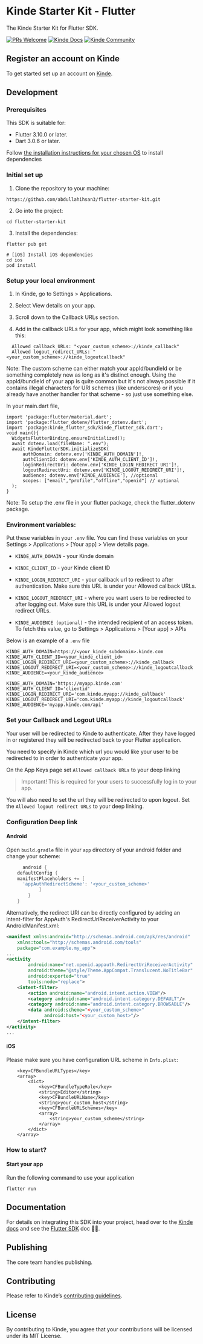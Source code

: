 # Kinde Starter Kit - Flutter

The Kinde Starter Kit for Flutter SDK.

[![PRs Welcome](https://img.shields.io/badge/PRs-welcome-brightgreen.svg?style=flat-square)](https://makeapullrequest.com) [![Kinde Docs](https://img.shields.io/badge/Kinde-Docs-eee?style=flat-square)](https://kinde.com/docs/developer-tools) [![Kinde Community](https://img.shields.io/badge/Kinde-Community-eee?style=flat-square)](https://thekindecommunity.slack.com)

## Register an account on Kinde

To get started set up an account on [Kinde](https://app.kinde.com/register).

## Development

### Prerequisites

This SDK is suitable for:
- Flutter 3.10.0 or later.
- Dart 3.0.6 or later.

Follow [the installation instructions for your chosen OS](https://docs.flutter.dev/get-started/install) to install dependencies

### Initial set up

1. Clone the repository to your machine:
```shell
https://github.com/abdullahihsan3/flutter-starter-kit.git
```
2. Go into the project:
```shell
cd flutter-starter-kit
```
3. Install the dependencies:
```shell
flutter pub get

# [iOS] Install iOS dependencies
cd ios
pod install
```

### Setup your local environment

1. In Kinde, go to Settings > Applications.

2. Select View details on your app.

3. Scroll down to the Callback URLs section.

4. Add in the callback URLs for your app, which might look something like this:


```shell
  Allowed callback_URLs: "<your_custom_scheme>://kinde_callback"
  Allowed logout_redirect_URLs: "<your_custom_scheme>://kinde_logoutcallback"
```

Note: The custom scheme can either match your appId/bundleId or be something completely new as long as it's distinct enough. Using the appId/bundleId of your app is quite common but it's not always possible if it contains illegal characters for URI schemes (like underscores) or if you already have another handler for that scheme - so just use something else.

In your main.dart file, 

```shell
import 'package:flutter/material.dart';
import 'package:flutter_dotenv/flutter_dotenv.dart';
import 'package:kinde_flutter_sdk/kinde_flutter_sdk.dart';
void main(){
  WidgetsFlutterBinding.ensureInitialized();
  await dotenv.load(fileName: ".env");
  await KindeFlutterSDK.initializeSDK(
      authDomain: dotenv.env['KINDE_AUTH_DOMAIN']!,
      authClientId: dotenv.env['KINDE_AUTH_CLIENT_ID']!,
      loginRedirectUri: dotenv.env['KINDE_LOGIN_REDIRECT_URI']!,
      logoutRedirectUri: dotenv.env['KINDE_LOGOUT_REDIRECT_URI']!,
      audience: dotenv.env['KINDE_AUDIENCE'], //optional
      scopes: ["email","profile","offline","openid"] // optional
  );
}
```
Note: To setup the .env file in your flutter package, check the flutter_dotenv package.

### Environment variables:
Put these variables in your `.env` file. You can find these variables on your Settings > Applications > [Your app] > View details page.

- `KINDE_AUTH_DOMAIN` - your Kinde domain

- `KINDE_CLIENT_ID` - your Kinde client ID

- `KINDE_LOGIN_REDIRECT_URI` - your callback url to redirect to after authentication. Make sure this URL is under your Allowed callback URLs.

- `KINDE_LOGOUT_REDIRECT_URI` - where you want users to be redirected to after logging out. Make sure this URL is under your Allowed logout redirect URLs.

- `KINDE_AUDIENCE (optional)` - the intended recipient of an access token. To fetch this value, go to Settings > Applications > [Your app] > APIs

Below is an example of a `.env` file

```shell
KINDE_AUTH_DOMAIN=https://<your_kinde_subdomain>.kinde.com
KINDE_AUTH_CLIENT_ID=<your_kinde_client_id>
KINDE_LOGIN_REDIRECT_URI=<your_custom_scheme>://kinde_callback
KINDE_LOGOUT_REDIRECT_URI=<your_custom_scheme>://kinde_logoutcallback
KINDE_AUDIENCE=<your_kinde_audience>
```

```shell
KINDE_AUTH_DOMAIN='https://myapp.kinde.com'
KINDE_AUTH_CLIENT_ID='clientid'
KINDE_LOGIN_REDIRECT_URI='com.kinde.myapp://kinde_callback'
KINDE_LOGOUT_REDIRECT_URI='com.kinde.myapp://kinde_logoutcallback'
KINDE_AUDIENCE='myapp.kinde.com/api'
```

### Set your Callback and Logout URLs

Your user will be redirected to Kinde to authenticate. After they have logged in or registered they will be redirected back to your Flutter application.

You need to specify in Kinde which url you would like your user to be redirected to in order to authenticate your app.

On the App Keys page set `Allowed callback URLs` to your deep linking

> Important! This is required for your users to successfully log in to your app.

You will also need to set the url they will be redirected to upon logout. Set the `Allowed logout redirect URLs` to your deep linking.

### Configuration Deep link

#### Android

Open `build.gradle` file in your `app` directory of your android folder and change your scheme:

```groovy
      android { 
    defaultConfig {
    manifestPlaceholders += [
      'appAuthRedirectScheme': '<your_custom_scheme>'
            ]
        }
    }
```
Alternatively, the redirect URI can be directly configured by adding an
intent-filter for AppAuth's RedirectUriReceiverActivity to your
AndroidManifest.xml:

```xml
<manifest xmlns:android="http://schemas.android.com/apk/res/android"
    xmlns:tools="http://schemas.android.com/tools"
    package="com.example.my_app">
...
<activity
        android:name="net.openid.appauth.RedirectUriReceiverActivity"
        android:theme="@style/Theme.AppCompat.Translucent.NoTitleBar"
        android:exported="true"
        tools:node="replace">
    <intent-filter>
        <action android:name="android.intent.action.VIEW"/>
        <category android:name="android.intent.category.DEFAULT"/>
        <category android:name="android.intent.category.BROWSABLE"/>
        <data android:scheme="<your_custom_scheme>"
              android:host="<your_custom_host>"/>
    </intent-filter>
</activity>
...
```

#### iOS

Please make sure you have configuration URL scheme in `Info.plist`:

```shell
	<key>CFBundleURLTypes</key>
	<array>
		<dict>
			<key>CFBundleTypeRole</key>
			<string>Editor</string>
			<key>CFBundleURLName</key>
			<string>your_custom_host</string>
			<key>CFBundleURLSchemes</key>
			<array>
				<string>your_custom_scheme</string>
			</array>
		</dict>
	</array>

```

### How to start?

#### Start your app
Run the following command to use your application
```shell
flutter run
```

## Documentation

For details on integrating this SDK into your project, head over to the [Kinde docs](https://kinde.com/docs/) and see the [Flutter SDK](https://kinde.com/docs/developer-tools/flutter-sdk/) doc 👍🏼.

## Publishing

The core team handles publishing.

## Contributing

Please refer to Kinde’s [contributing guidelines](https://github.com/kinde-oss/.github/blob/489e2ca9c3307c2b2e098a885e22f2239116394a/CONTRIBUTING.md).

## License

By contributing to Kinde, you agree that your contributions will be licensed under its MIT License.
